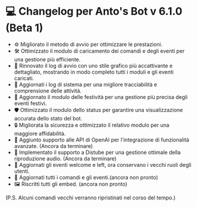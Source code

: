 # 💻 Changelog per Anto's Bot v 6.1.0 (Beta 1)

- ⚙️ Migliorato il metodo di avvio per ottimizzare le prestazioni.
- 🛠️ Ottimizzato il modulo di caricamento dei comandi e degli eventi per una gestione più efficiente.
- 🎨 Rinnovato il log di avvio con uno stile grafico più accattivante e dettagliato, mostrando in modo completo tutti i moduli e gli eventi caricati.
- 📝 Aggiornati i log di sistema per una migliore tracciabilità e comprensione delle attività.
- 🎉 Aggiornato il modulo delle festività per una gestione più precisa degli eventi festivi.
- 🛡️ Ottimizzato il modulo dello status per garantire una visualizzazione accurata dello stato del bot.
- 🔒 Migliorata la sicurezza e ottimizzato il relativo modulo per una maggiore affidabilità.
- 🤖 Aggiunto supporto alle API di OpenAI per l'integrazione di funzionalità avanzate. (Ancora da terminare)
- 🎵 Implementato il supporto a Distube per una gestione ottimale della riproduzione audio.  (Ancora da terminare)
- 👋 Aggiornati gli eventi welcome e left, ora conservano i vecchi ruoli degli utenti.
- 🔄 Aggiornati tutti i comandi e gli eventi.(ancora non pronto)
- 🖼️ Riscritti tutti gli embed. (ancora non pronto)
  
(P.S. Alcuni comandi vecchi verranno ripristinati nel corso del tempo.)
